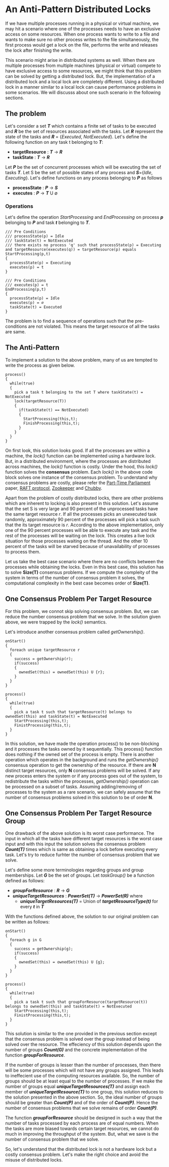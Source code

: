 # An Anti-Pattern Distributed Locks
If we have multiple processes running in a physical or virtual machine, we may hit a scenario where one of the processes needs to have an exclusive access on some resources. When one process wants to write to a file and wants to make sure no other process writes to the file simultaneously, the first process would get a lock on the file, performs the write and releases the lock after finishing the write. 

This scenario might arise in distributed systems as well. When there are multiple processes from multiple machines (physical or virtual) compete to have exclusive access to some resources, we might think that this problem can be solved by getting a distributed lock. But, the implementation of a distributed lock and a local lock are completely different. Using a distributed lock in a manner similar to a local lock can cause performance problems in some scenarios. We will discusss about one such scenario in the following sections.

## The problem
Let's consider a set ***T*** which contains a finite set of tasks to be executed and ***R*** be the set of resources associated with the tasks. Let ***R*** represent the state of the tasks and ***R*** = {*Executed*, *NotExecuted*}. Let's define the following function on any task t belonging to ***T***:
  - **targetResource** : ***T*** -> ***R***
  - **taskState** : ***T*** -> ***R***
  
Let ***P*** be the set of concurrent processes which will be executing the set of tasks ***T***. Let S be the set of possible states of any process and ***S***={*Idle*, *Executing*}. Let's define functions on any process belonging to ***P*** as follows
  - **processState** : ***P*** -> ***S***
  - **executes** : ***P*** -> ***T*** U ∅

### Operations
Let's define the operation *StartProcessing* and *EndProcessing* on process ***p*** belonging to ***P*** and task ***t*** belonging to ***T***.
```
/// Pre Conditions
/// processState(p) = Idle
/// taskState(t) = NotExecuted
/// there exists no process 'q' such that processState(p) = Executing and targetResource(executes(q)) = targetResource(p) equals 
StartProcessing(p,t)
{
  processState(p) = Executing
  executes(p) = t
}
```
```
/// Pre Conditions
/// executes(p) = t
EndProcessing(p,t)
{
  processState(p) = Idle
  executes(p) = ∅
  taskState(t) = Executed
}
```

The problem is to find a sequence of operations such that the pre-conditions are not violated. This means the target resource of all the tasks are same.

## The Anti-Pattern
To implement a solution to the above problem, many of us are tempted to write the process as given below.
```
process()
{
  while(true)
  {
    pick a task t belonging to the set T where taskState(t) = NotExecuted
    lock(targetResource(T))
    {
      if(taskState(t) == NotExecuted)
      {
        StartProcessing(this,t);
        FinishProcessing(this,t);
      }
    }
  }
}
```
On first look, this solution looks good. If all the processes are within a machine, the *lock()* function can be implemented using a hardware lock. But, in a distributed environment, where the processes are distributed across machines, the *lock()* function is costly. Under the hood, this *lock()* function solves the **consensus** problem. Each *lock()* in the above code block solves one instance of the consensus problem. To understand why consensus problems are costly, please refer the [Part-Time Parliament](http://lamport.azurewebsites.net/pubs/lamport-paxos.pdf)  paper, [RAFT protocol](https://raft.github.io/), [Zookeeper](https://zookeeper.apache.org/) and [Chubby](https://static.googleusercontent.com/media/research.google.com/en//archive/chubby-osdi06.pdf).

Apart from the problem of costly distributed locks, there are other problems which are inherent to locking is also present in this solution. Let's assume that the set S is very large and 90 percent of the unprocessed tasks have the same target resource *r*. If all the processes picks an unexecuted task randomly, approximately 90 percent of the processes will pick a task such that the its target resource is *r*. According to the above implementation, only one of the 90 percent processes will be able to execute any task and the rest of the processes will be waiting on the lock. This creates a live lock situation for those processes waiting on the thread. And the other 10 percent of the tasks will be starved because of unavailability of processes to process them.

Let us take the best case scenario where there are no conflicts between the processes while obtaining the locks. Even in this best case, this solution has to solve **Size(T)** consensus problems. If we compute the compleity of the system in terms of the number of consensus problem it solves, the computational complexity in the best case becomes order of **Size(T)**.

## One Consensus Problem Per Target Resource
For this problem, we connot skip solving consensus problem. But, we can reduce the number consensus problem that we solve. In the solution given above, we were trapped by the *lock()* semantics.

Let's introduce another consensus problem called *getOwnership()*.
```
onStart()
{
  foreach unique targetResource r
  {
    success = getOwnership(r);
    if(success)
    {
      ownedSet(this) = ownedSet(this) U {r};
    }
  }
}

process()
{
  while(true)
  {
    pick a task t such that targetResource(t) belongs to ownedSet(this) and taskState(t) = NotExecuted
    StartProcessing(this,t);
    FinistProcessing(this,t);
  }
}
```
In this solution, we have made the operation process() to be non-blocking and it processes the tasks owned by it sequentially. This process() function does nothing if the owned set of the process is empty. There is another operation which operates in the background and runs the *getOwnership()* consensus operation to get the ownership of the resource. If there are **N** distinct target resources,  only **N** consensus problems will be solved. If any new process enters the system or if any process goes out of the system, to redistribute the tasks within the processes, *getOwnership()* operation can be processed on a subset of tasks. Assuming adding/removing of processes to the system as a rare scenario, we can safely assume that the number of consensus problems solved in this solution to be of order **N**.

## One Consensus Problem Per Target Resource Group
One drawback of the above solution is its worst case performance. The input in which all the tasks have different target resources is the worst case input and with this input the solution solves the consensus problem ***Count(T)*** times which is same as obtaining a lock before executing every task. Let's try to reduce furhter the number of consensus problem that we solve.

Let's define some more terminologies regarding groups and group memberships. Let ***G*** be the set of groups. Let *taskGroup()* be a function defined as follows:
  - ***groupForResource*** : ***R*** -> ***G***
  - ***uniqueTargetResources*** : ***PowerSet(T)*** -> ***PowerSet(R)*** where 
    - ***uniqueTargetResources(T)*** = Union of ***targetResourceType(t)*** for every ***t*** in ***T***
    
With the functions defined above, the solution to our original problem can be written as follows:
```
onStart()
{
  foreach g in G  
  {
    success = getOwnership(g);
    if(success)
    {
      ownedSet(this) = ownedSet(this) U {g};
    }
  }
}

process()
{
  while(true)
  {
    pick a task t such that groupForResource(targetResource(t)) belongs to ownedSet(this) and taskState(t) = NotExecuted
    StartProcessing(this,t);
    FinistProcessing(this,t);
  }
}
```
This solution is similar to the one provided in the previous section except that the consensus problem is solved over the group instead of being solved over the resource. The effeciency of this solution depends upon the number of groups ***Count(G)*** and the concrete implementation of the function ***groupForResource***. 

If the number of groups is lesser than the number of processes, then there will be some processes which will not have any groups assigned. This leads to ineffecient use of the computing resources available. So, the number of groups should be at least equal to the number of processes. If we make the number of groups equal ***uniqueTargetResources(T)*** and assign each member of ***uniqueTargetResource(T)*** to one group, this solution reduces to the solution presented in the above section. So, the ideal number of groups should be greater than ***Count(P)*** and of the order of ***Count(P)***. Hence the number of consensus problems that we solve remains of order ***Count(P)***.

The function ***groupForResource*** should be designed in such a way that the number of tasks processed by each process are of equal numbers. When the tasks are more biased towards certain target resources, we cannot do much in improving the throughput of the system. But, what we save is the number of consensus problem that we solve.

So, let's understand that the distributed lock is not a hardware lock but a costly consensus problem. Let's make the right choice and avoid the misuse of distributed locks. 
